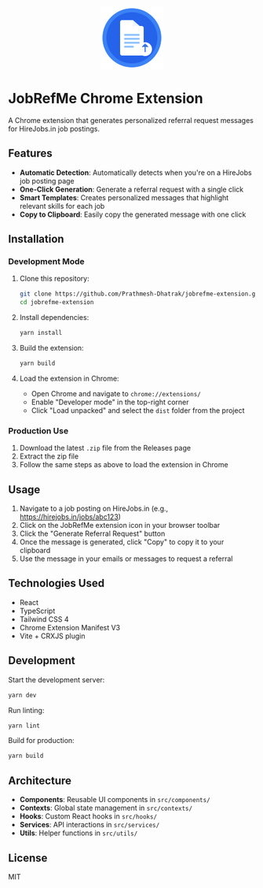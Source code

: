 <p align="center">
  <img src="public/icon.png" alt="JobRefMe Logo" width="128" height="128">
</p>

# JobRefMe Chrome Extension

A Chrome extension that generates personalized referral request messages for HireJobs.in job postings.

## Features

- **Automatic Detection**: Automatically detects when you're on a HireJobs job posting page
- **One-Click Generation**: Generate a referral request with a single click
- **Smart Templates**: Creates personalized messages that highlight relevant skills for each job
- **Copy to Clipboard**: Easily copy the generated message with one click

## Installation

### Development Mode

1. Clone this repository:
   ```bash
   git clone https://github.com/Prathmesh-Dhatrak/jobrefme-extension.git
   cd jobrefme-extension
   ```

2. Install dependencies:
   ```bash
   yarn install
   ```

3. Build the extension:
   ```bash
   yarn build
   ```

4. Load the extension in Chrome:
   - Open Chrome and navigate to `chrome://extensions/`
   - Enable "Developer mode" in the top-right corner
   - Click "Load unpacked" and select the `dist` folder from the project

### Production Use

1. Download the latest `.zip` file from the Releases page
2. Extract the zip file
3. Follow the same steps as above to load the extension in Chrome

## Usage

1. Navigate to a job posting on HireJobs.in (e.g., https://hirejobs.in/jobs/abc123)
2. Click on the JobRefMe extension icon in your browser toolbar
3. Click the "Generate Referral Request" button
4. Once the message is generated, click "Copy" to copy it to your clipboard
5. Use the message in your emails or messages to request a referral

## Technologies Used

- React
- TypeScript
- Tailwind CSS 4
- Chrome Extension Manifest V3
- Vite + CRXJS plugin

## Development

Start the development server:

```bash
yarn dev
```

Run linting:

```bash
yarn lint
```

Build for production:

```bash
yarn build
```

## Architecture

- **Components**: Reusable UI components in `src/components/`
- **Contexts**: Global state management in `src/contexts/`
- **Hooks**: Custom React hooks in `src/hooks/`
- **Services**: API interactions in `src/services/`
- **Utils**: Helper functions in `src/utils/`

## License

MIT
